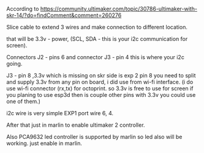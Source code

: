 According to 
https://community.ultimaker.com/topic/30786-ultimaker-with-skr-14/?do=findComment&comment=260276

Slice cable to extend 3 wires and make connection to different location.

that will be 3.3v - power, (SCL, SDA - this is your i2c communication for screen). 



Connectors  J2 - pins 6 and connector J3 - pin 4 this is where your i2c going.

J3 - pin 8 ,3.3v which is missing on skr side is exp 2 pin 8 you need to split and supply 3.3v from any pin on board, i did use from wi-fi interface. (i do use wi-fi connector (rx,tx) for octoprint. so 3.3v is free to use for screen if you planing to use esp3d then is couple other pins with 3.3v you could use one of them.)

i2c wire is very simple EXP1 port wire 6, 4.


After that just in marlin to enable ultimaker 2 controller.

Also PCA9632 led controller is supported by marlin so led also will be working. just enable in marlin.

